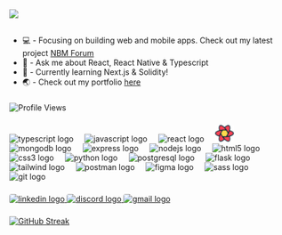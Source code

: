 
# ![](https://readme-typing-svg.herokuapp.com?font=Montserrat&color=92b3f3&delay=100&duration=5000&lines=Hi+👋+I'm+Jordan!;Full+stack+dev+from+Brisbane,+Australia.;I+love+building+web+/+mobile+apps.;Let's+collab!+✨)

###

- 💻  - Focusing on building web and mobile apps. Check out my latest project [NBM Forum](https://github.com/jordanaston/nbm-forum)
- 💬  - Ask me about React, React Native & Typescript
- 🌱  - Currently learning Next.js & Solidity!
- 🌏  - Check out my portfolio [here](https://jordanaston.io/)

###

![Profile Views](https://komarev.com/ghpvc/?username=jordanaston)

###

<div align="left">
  <img src="https://cdn.jsdelivr.net/gh/devicons/devicon/icons/typescript/typescript-original.svg" height="30" alt="typescript logo" />
  <img width="12" />
  <img src="https://cdn.jsdelivr.net/gh/devicons/devicon/icons/javascript/javascript-original.svg" height="30" alt="javascript logo" />
  <img width="12" />
  <img src="https://cdn.jsdelivr.net/gh/devicons/devicon/icons/react/react-original.svg" height="30" alt="react logo" />
  <img width="12" />
  <img src="./react-query-icon.svg" height="30" alt="react query logo" />
  <img width="12" />
  <img src="https://cdn.jsdelivr.net/gh/devicons/devicon/icons/mongodb/mongodb-original.svg" height="30" alt="mongodb logo" />
  <img width="12" />
  <img src="https://skillicons.dev/icons?i=express" height="30" alt="express logo" />
  <img width="12" />
  <img src="https://cdn.jsdelivr.net/gh/devicons/devicon/icons/nodejs/nodejs-original.svg" height="30" alt="nodejs logo" />
  <img width="12" />
  <img src="https://cdn.jsdelivr.net/gh/devicons/devicon/icons/html5/html5-original.svg" height="30" alt="html5 logo" />
  <img width="12" />
  <img src="https://cdn.jsdelivr.net/gh/devicons/devicon/icons/css3/css3-original.svg" height="30" alt="css3 logo" />
  <img width="12" />
  <img src="https://cdn.jsdelivr.net/gh/devicons/devicon/icons/python/python-original.svg" height="30" alt="python logo" />
  <img width="12" />
  <img src="https://cdn.jsdelivr.net/gh/devicons/devicon/icons/postgresql/postgresql-original.svg" height="30" alt="postgresql logo" />
  <img width="12" />
  <img src="https://skillicons.dev/icons?i=flask" height="30" alt="flask logo" />
  <img width="12" />
  <img src="https://cdn.jsdelivr.net/gh/devicons/devicon/icons/tailwindcss/tailwindcss-plain.svg" height="30" alt="tailwind logo" />
  <img width="12" />
  <img src="https://user-images.githubusercontent.com/91400430/237024769-6969e015-e068-4b17-85d0-ab7bbf7282d4.svg" height="30" alt="postman logo" />
  <img width="12" />
  <img src="https://cdn.jsdelivr.net/gh/devicons/devicon/icons/figma/figma-original.svg" height="30" alt="figma logo" />
  <img width="12" />
  <img src="https://cdn.jsdelivr.net/gh/devicons/devicon/icons/sass/sass-original.svg" height="30" alt="sass logo" />
  <img width="12" />
  <img src="https://cdn.jsdelivr.net/gh/devicons/devicon/icons/git/git-original.svg" height="30" alt="git logo" />
</div>

###

<div align="left">
  <a href="https://www.linkedin.com/in/jordanaston/" target="_blank">
    <img src="https://img.shields.io/static/v1?message=LinkedIn&logo=linkedin&label=&color=0077B5&logoColor=white&labelColor=&style=for-the-badge" height="35" alt="linkedin logo" style='border-radius: 4px'/>
  </a>
  <a href="https://discordapp.com/users/816549164186992671" target="_blank">
    <img src="https://img.shields.io/static/v1?message=Discord&logo=discord&label=&color=7289DA&logoColor=white&labelColor=&style=for-the-badge" height="35" alt="discord logo" style='border-radius: 4px'/>
  </a>
  <a href="mailto:jordanaston93@gmail.com?subject=Hi there!">
    <img src="https://img.shields.io/static/v1?message=Gmail&logo=gmail&label=&color=D14836&logoColor=white&labelColor=&style=for-the-badge" height="35" alt="gmail logo" style='border-radius: 4px'/>
  </a>
</div>

###

[![GitHub Streak](https://github-readme-streak-stats.herokuapp.com?user=jordanaston&theme=react&hide_border=true)](https://github.com/jordanaston)

###























